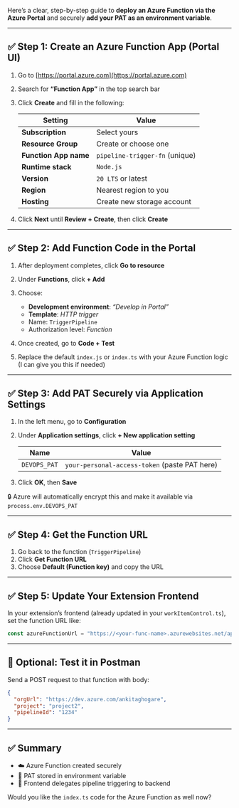 Here’s a clear, step-by-step guide to **deploy an Azure Function via the Azure Portal** and securely **add your PAT as an environment variable**.

---

## ✅ Step 1: Create an Azure Function App (Portal UI)

1. Go to [https://portal.azure.com](https://portal.azure.com)

2. Search for **“Function App”** in the top search bar

3. Click **Create** and fill in the following:

   | Setting               | Value                          |
   | --------------------- | ------------------------------ |
   | **Subscription**      | Select yours                   |
   | **Resource Group**    | Create or choose one           |
   | **Function App name** | `pipeline-trigger-fn` (unique) |
   | **Runtime stack**     | `Node.js`                      |
   | **Version**           | `20 LTS` or latest             |
   | **Region**            | Nearest region to you          |
   | **Hosting**           | Create new storage account     |

4. Click **Next** until **Review + Create**, then click **Create**

---

## ✅ Step 2: Add Function Code in the Portal

1. After deployment completes, click **Go to resource**

2. Under **Functions**, click **+ Add**

3. Choose:

   * **Development environment**: *“Develop in Portal”*
   * **Template**: *HTTP trigger*
   * Name: `TriggerPipeline`
   * Authorization level: *Function*

4. Once created, go to **Code + Test**

5. Replace the default `index.js` or `index.ts` with your Azure Function logic (I can give you this if needed)

---

## ✅ Step 3: Add PAT Securely via Application Settings

1. In the left menu, go to **Configuration**

2. Under **Application settings**, click **+ New application setting**

   | Name         | Value                                         |
   | ------------ | --------------------------------------------- |
   | `DEVOPS_PAT` | `your-personal-access-token` (paste PAT here) |

3. Click **OK**, then **Save**

🔒 Azure will automatically encrypt this and make it available via `process.env.DEVOPS_PAT`

---

## ✅ Step 4: Get the Function URL

1. Go back to the function (`TriggerPipeline`)
2. Click **Get Function URL**
3. Choose **Default (Function key)** and copy the URL

---

## ✅ Step 5: Update Your Extension Frontend

In your extension’s frontend (already updated in your `workItemControl.ts`), set the function URL like:

```ts
const azureFunctionUrl = "https://<your-func-name>.azurewebsites.net/api/TriggerPipeline?code=<function-key>";
```

---

## 🧪 Optional: Test it in Postman

Send a POST request to that function with body:

```json
{
  "orgUrl": "https://dev.azure.com/ankitaghogare",
  "project": "project2",
  "pipelineId": "1234"
}
```

---

## ✅ Summary

* ☁️ Azure Function created securely
* 🔐 PAT stored in environment variable
* 🔄 Frontend delegates pipeline triggering to backend

Would you like the `index.ts` code for the Azure Function as well now?
